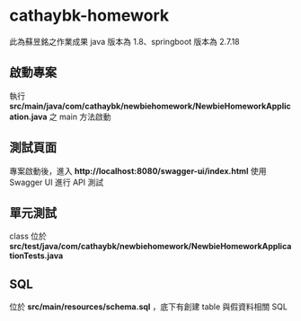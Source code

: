 # cathaybk-homework
此為蘇昱銘之作業成果
java 版本為 1.8、springboot 版本為 2.7.18


## 啟動專案

執行 **src/main/java/com/cathaybk/newbiehomework/NewbieHomeworkApplication.java** 之 main 方法啟動

## 測試頁面

專案啟動後，進入 **http://localhost:8080/swagger-ui/index.html** 使用 Swagger UI 進行 API 測試

## 單元測試

class 位於 **src/test/java/com/cathaybk/newbiehomework/NewbieHomeworkApplicationTests.java**

## SQL

位於 **src/main/resources/schema.sql** ，底下有創建 table 與假資料相關 SQL